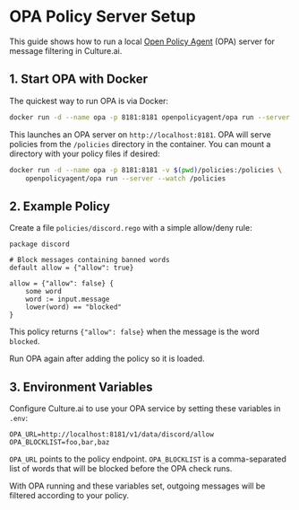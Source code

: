 # OPA Policy Server Setup

This guide shows how to run a local [Open Policy Agent](https://www.openpolicyagent.org/) (OPA) server for message filtering in Culture.ai.

## 1. Start OPA with Docker

The quickest way to run OPA is via Docker:

```bash
docker run -d --name opa -p 8181:8181 openpolicyagent/opa run --server
```

This launches an OPA server on `http://localhost:8181`. OPA will serve policies from the `/policies` directory in the container. You can mount a directory with your policy files if desired:

```bash
docker run -d --name opa -p 8181:8181 -v $(pwd)/policies:/policies \
    openpolicyagent/opa run --server --watch /policies
```

## 2. Example Policy

Create a file `policies/discord.rego` with a simple allow/deny rule:

```rego
package discord

# Block messages containing banned words
default allow = {"allow": true}

allow = {"allow": false} {
    some word
    word := input.message
    lower(word) == "blocked"
}
```

This policy returns `{"allow": false}` when the message is the word `blocked`.

Run OPA again after adding the policy so it is loaded.

## 3. Environment Variables

Configure Culture.ai to use your OPA service by setting these variables in `.env`:

```env
OPA_URL=http://localhost:8181/v1/data/discord/allow
OPA_BLOCKLIST=foo,bar,baz
```

`OPA_URL` points to the policy endpoint. `OPA_BLOCKLIST` is a comma-separated list of words that will be blocked before the OPA check runs.

With OPA running and these variables set, outgoing messages will be filtered according to your policy.
